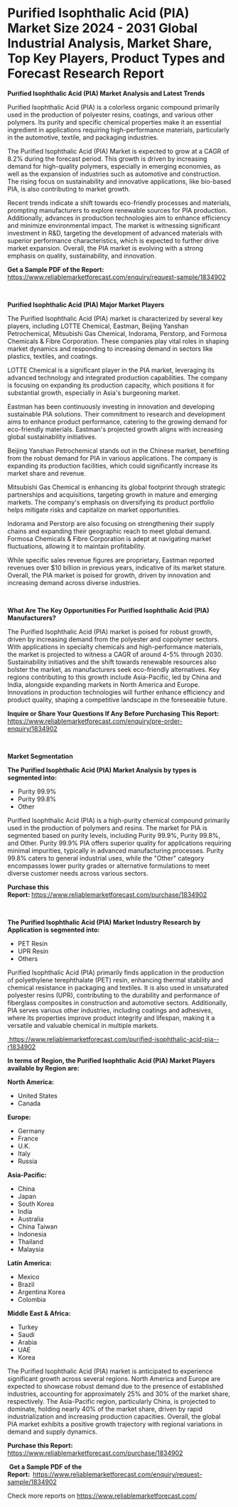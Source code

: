 <p><h1>Purified Isophthalic Acid (PIA) Market Size 2024 - 2031 Global Industrial Analysis, Market Share, Top Key Players, Product Types and Forecast Research Report</h1></p><p><strong>Purified Isophthalic Acid (PIA) Market Analysis and Latest Trends</strong></p>
<p><p>Purified Isophthalic Acid (PIA) is a colorless organic compound primarily used in the production of polyester resins, coatings, and various other polymers. Its purity and specific chemical properties make it an essential ingredient in applications requiring high-performance materials, particularly in the automotive, textile, and packaging industries.</p><p>The Purified Isophthalic Acid (PIA) Market is expected to grow at a CAGR of 8.2% during the forecast period. This growth is driven by increasing demand for high-quality polymers, especially in emerging economies, as well as the expansion of industries such as automotive and construction. The rising focus on sustainability and innovative applications, like bio-based PIA, is also contributing to market growth. </p><p>Recent trends indicate a shift towards eco-friendly processes and materials, prompting manufacturers to explore renewable sources for PIA production. Additionally, advances in production technologies aim to enhance efficiency and minimize environmental impact. The market is witnessing significant investment in R&D, targeting the development of advanced materials with superior performance characteristics, which is expected to further drive market expansion. Overall, the PIA market is evolving with a strong emphasis on quality, sustainability, and innovation.</p></p>
<p><strong>Get a Sample PDF of the Report:&nbsp;</strong> <a href="https://www.reliablemarketforecast.com/enquiry/request-sample/1834902?utm_campaign=1874&utm_medium=2&utm_source=Github&utm_content=ia&utm_term=31122024&utm_id=purified-isophthalic-acid-pia">https://www.reliablemarketforecast.com/enquiry/request-sample/1834902</a></p>
<p>&nbsp;</p>
<p><strong>Purified Isophthalic Acid (PIA) Major Market Players</strong></p>
<p><p>The Purified Isophthalic Acid (PIA) market is characterized by several key players, including LOTTE Chemical, Eastman, Beijing Yanshan Petrochemical, Mitsubishi Gas Chemical, Indorama, Perstorp, and Formosa Chemicals & Fibre Corporation. These companies play vital roles in shaping market dynamics and responding to increasing demand in sectors like plastics, textiles, and coatings.</p><p>LOTTE Chemical is a significant player in the PIA market, leveraging its advanced technology and integrated production capabilities. The company is focusing on expanding its production capacity, which positions it for substantial growth, especially in Asia's burgeoning market.</p><p>Eastman has been continuously investing in innovation and developing sustainable PIA solutions. Their commitment to research and development aims to enhance product performance, catering to the growing demand for eco-friendly materials. Eastman's projected growth aligns with increasing global sustainability initiatives.</p><p>Beijing Yanshan Petrochemical stands out in the Chinese market, benefiting from the robust demand for PIA in various applications. The company is expanding its production facilities, which could significantly increase its market share and revenue.</p><p>Mitsubishi Gas Chemical is enhancing its global footprint through strategic partnerships and acquisitions, targeting growth in mature and emerging markets. The company's emphasis on diversifying its product portfolio helps mitigate risks and capitalize on market opportunities.</p><p>Indorama and Perstorp are also focusing on strengthening their supply chains and expanding their geographic reach to meet global demand. Formosa Chemicals & Fibre Corporation is adept at navigating market fluctuations, allowing it to maintain profitability.</p><p>While specific sales revenue figures are proprietary, Eastman reported revenues over $10 billion in previous years, indicative of its market stature. Overall, the PIA market is poised for growth, driven by innovation and increasing demand across diverse industries.</p></p>
<p>&nbsp;</p>
<p><strong>What Are The Key Opportunities For Purified Isophthalic Acid (PIA) Manufacturers?</strong></p>
<p><p>The Purified Isophthalic Acid (PIA) market is poised for robust growth, driven by increasing demand from the polyester and copolymer sectors. With applications in specialty chemicals and high-performance materials, the market is projected to witness a CAGR of around 4-5% through 2030. Sustainability initiatives and the shift towards renewable resources also bolster the market, as manufacturers seek eco-friendly alternatives. Key regions contributing to this growth include Asia-Pacific, led by China and India, alongside expanding markets in North America and Europe. Innovations in production technologies will further enhance efficiency and product quality, shaping a competitive landscape in the foreseeable future.</p></p>
<p><strong>Inquire or Share Your Questions If Any Before Purchasing This Report:</strong> <a href="https://www.reliablemarketforecast.com/enquiry/pre-order-enquiry/1834902?utm_campaign=1874&utm_medium=2&utm_source=Github&utm_content=ia&utm_term=31122024&utm_id=purified-isophthalic-acid-pia">https://www.reliablemarketforecast.com/enquiry/pre-order-enquiry/1834902</a></p>
<p>&nbsp;</p>
<p><strong>Market Segmentation</strong></p>
<p><strong>The Purified Isophthalic Acid (PIA) Market Analysis by types is segmented into:</strong></p>
<p><ul><li>Purity 99.9%</li><li>Purity 99.8%</li><li>Other</li></ul></p>
<p><p>Purified Isophthalic Acid (PIA) is a high-purity chemical compound primarily used in the production of polymers and resins. The market for PIA is segmented based on purity levels, including Purity 99.9%, Purity 99.8%, and Other. Purity 99.9% PIA offers superior quality for applications requiring minimal impurities, typically in advanced manufacturing processes. Purity 99.8% caters to general industrial uses, while the "Other" category encompasses lower purity grades or alternative formulations to meet diverse customer needs across various sectors.</p></p>
<p><strong>Purchase this Report:&nbsp;</strong><a href="https://www.reliablemarketforecast.com/purchase/1834902?utm_campaign=1874&utm_medium=2&utm_source=Github&utm_content=ia&utm_term=31122024&utm_id=purified-isophthalic-acid-pia">https://www.reliablemarketforecast.com/purchase/1834902</a></p>
<p>&nbsp;</p>
<p><strong>The Purified Isophthalic Acid (PIA) Market Industry Research by Application is segmented into:</strong></p>
<p><ul><li>PET Resin</li><li>UPR Resin</li><li>Others</li></ul></p>
<p><p>Purified Isophthalic Acid (PIA) primarily finds application in the production of polyethylene terephthalate (PET) resin, enhancing thermal stability and chemical resistance in packaging and textiles. It is also used in unsaturated polyester resins (UPR), contributing to the durability and performance of fiberglass composites in construction and automotive sectors. Additionally, PIA serves various other industries, including coatings and adhesives, where its properties improve product integrity and lifespan, making it a versatile and valuable chemical in multiple markets.</p></p>
<p><a href="https://www.reliablemarketforecast.com/purified-isophthalic-acid-pia--r1834902?utm_campaign=1874&utm_medium=2&utm_source=Github&utm_content=ia&utm_term=31122024&utm_id=purified-isophthalic-acid-pia">&nbsp;https://www.reliablemarketforecast.com/purified-isophthalic-acid-pia--r1834902</a></p>
<p><strong>In terms of Region, the Purified Isophthalic Acid (PIA) Market Players available by Region are:</strong></p>
<p>
    <p> <strong> North America: </strong>
        <ul>
            <li>United States</li>
            <li>Canada</li>
        </ul>
        </p> 
    <p> <strong> Europe: </strong>
        <ul>
            <li>Germany</li>
            <li>France</li>
            <li>U.K.</li>
            <li>Italy</li>
            <li>Russia</li>
        </ul>
        </p> 
    <p> <strong> Asia-Pacific: </strong>
        <ul>
            <li>China</li>
            <li>Japan</li>
            <li>South Korea</li>
            <li>India</li>
            <li>Australia</li>
            <li>China Taiwan</li>
            <li>Indonesia</li>
            <li>Thailand</li>
            <li>Malaysia</li>
        </ul>
        </p> 
    <p> <strong> Latin America: </strong>
        <ul>
            <li>Mexico</li>
            <li>Brazil</li>
            <li>Argentina Korea</li>
            <li>Colombia</li>
        </ul>
        </p> 
    <p> <strong> Middle East & Africa: </strong>
        <ul>
            <li>Turkey</li>
            <li>Saudi</li>
            <li>Arabia</li>
            <li>UAE</li>
            <li>Korea</li>
        </ul>
    </p>
    </p>
<p><p>The Purified Isophthalic Acid (PIA) market is anticipated to experience significant growth across several regions. North America and Europe are expected to showcase robust demand due to the presence of established industries, accounting for approximately 25% and 30% of the market share, respectively. The Asia-Pacific region, particularly China, is projected to dominate, holding nearly 40% of the market share, driven by rapid industrialization and increasing production capacities. Overall, the global PIA market exhibits a positive growth trajectory with regional variations in demand and supply dynamics.</p></p>
<p><strong>Purchase this Report: </strong><a href="https://www.reliablemarketforecast.com/purchase/1834902?utm_campaign=1874&utm_medium=2&utm_source=Github&utm_content=ia&utm_term=31122024&utm_id=purified-isophthalic-acid-pia">https://www.reliablemarketforecast.com/purchase/1834902</a></p>
<p>&nbsp;<strong>Get a Sample PDF of the Report:&nbsp;&nbsp;</strong><a href="https://www.reliablemarketforecast.com/enquiry/request-sample/1834902?utm_campaign=1874&utm_medium=2&utm_source=Github&utm_content=ia&utm_term=31122024&utm_id=purified-isophthalic-acid-pia">https://www.reliablemarketforecast.com/enquiry/request-sample/1834902</a></p>
<p><strong></strong></p>
<p>Check more reports on <a href="https://www.reliablemarketforecast.com/?utm_campaign=1874&utm_medium=2&utm_source=Github&utm_content=ia&utm_term=31122024&utm_id=purified-isophthalic-acid-pia">https://www.reliablemarketforecast.com/</a></p>